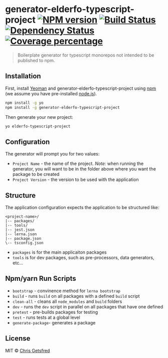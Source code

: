 # generator-elderfo-typescript-project [![NPM version][npm-image]][npm-url] [![Build Status][travis-image]][travis-url] [![Dependency Status][daviddm-image]][daviddm-url] [![Coverage percentage][coveralls-image]][coveralls-url]
> Boilerplate generator for typescript monorepos not intended to be published to npm.

## Installation

First, install [Yeoman](http://yeoman.io) and generator-elderfo-typescript-project using [npm](https://www.npmjs.com/) (we assume you have pre-installed [node.js](https://nodejs.org/)).

```bash
npm install -g yo
npm install -g generator-elderfo-typescript-project
```

Then generate your new project:

```bash
yo elderfo-typescript-project
```

## Configuration

The generator will prompt you for two values:
* `Project Name` - the name of the project. _Note:_ when running the generator, you will want to be in the folder above where you want the package to be created
* `Project Version` - the version to be used with the application

## Structure

The application configuration expects the application to be structured like:

```
<project-name>/
|-- packages/
|-- tools/
|-- jest.json
|-- lerna.json
|-- package.json
\-- tsconfig.json
```

* `packages` is for the main applicaiton packages
* `tools` is for dev packages, such as pre-processors, data generators, etc...

## Npm/yarn Run Scripts

* `bootstrap` - convinence method for `lerna bootstrap`
* `build` - runs `build` on all packages with a defined `build` script
* `clean-all` - cleans all `node_modules` and `build` folders
* `dev` - runs the `dev` script in parallel on all packages that have one defined
* `pretest` - pre-builds packages for testing
* `test` - runs tests at a global level
* `generate-package`- generates a package

## License

MIT © [Chris Getsfred](http://www.elderfo.com)


[npm-image]: https://badge.fury.io/js/generator-elderfo-typescript-project.svg
[npm-url]: https://npmjs.org/package/generator-elderfo-typescript-project
[travis-image]: https://travis-ci.org/elderfo/generator-elderfo-typescript-project.svg?branch=master
[travis-url]: https://travis-ci.org/elderfo/generator-elderfo-typescript-project
[daviddm-image]: https://david-dm.org/elderfo/generator-elderfo-typescript-project.svg?theme=shields.io
[daviddm-url]: https://david-dm.org/elderfo/generator-elderfo-typescript-project
[coveralls-image]: https://coveralls.io/repos/elderfo/generator-elderfo-typescript-project/badge.svg
[coveralls-url]: https://coveralls.io/r/elderfo/generator-elderfo-typescript-project

